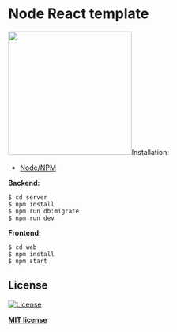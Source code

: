 # Node React template
<span>
  <img src="https://media.giphy.com/media/kdFc8fubgS31b8DsVu/giphy.gif" width="250px />
</span>                                                                    
![react GIF](https://media.giphy.com/media/eNAsjO55tPbgaor7ma/giphy.gif)                                     
<br />
Application template with ReactJS && Node.js by: [Marcos Paulo](https://github.com/marcos012)

## Installation: <br>

- [Node/NPM](https://nodejs.org/en/) <br>


**Backend:**

```shell
$ cd server
$ npm install
$ npm run db:migrate
$ npm run dev
```

**Frontend:**

```shell
$ cd web
$ npm install
$ npm start
```

## License

[![License](http://img.shields.io/:license-mit-blue.svg?style=flat-square)](http://badges.mit-license.org)

**[MIT license](http://opensource.org/licenses/mit-license.php)**
